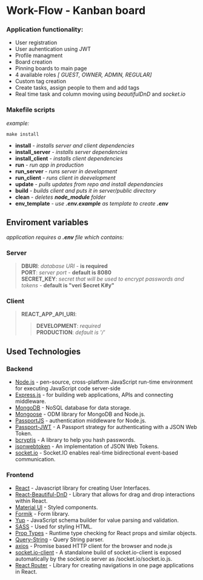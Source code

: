 # Work-Flow - Kanban board

### Application functionality:
- User registration
- User auhentication using JWT
- Profile managment
- Board creation
- Pinning boards to main page
- 4 available roles *[ GUEST, OWNER, ADMIN, REGULAR]*
- Custom tag creation
- Create tasks, assign people to them and add tags
- Real time task and column moving using *beautifulDnD* and *socket.io*


### Makefile scripts
*example:*
```
make install
```
> 
- **install** - *installs server and client dependencies*
- **install_server** - *installs server dependencies*
- **install_client** - *installs client dependencies*
- **run** - *run app in production*
- **run_server** - *runs server in development*
- **run_client** - *runs client in deevelopment*
- **update** - *pulls updates from repo and install dependancies*
- **build** - *builds client and puts it in server/public directory*
- **clean** - *deletes **node_module** folder*
- **env_template** - *use **.env.example** as template to create **.env***

## Enviroment variables
*application requires a **.env** file which contains:*
### Server
> **DBURI**: *database URI* - **is required**
<br> **PORT**: *server port* - **default is 8080**
<br> **SECRET_KEY**: *secret that will be used to encrypt passwords and tokens* - **default is "veri $ecret K#y"**
### Client
> **REACT_APP_API_URI**: 
>> **DEVELOPMENT**: *required* <br>
>> **PRODUCTION**: *default is '/'*

## Used Technologies
### Backend
* [Node.js](https://nodejs.org) - pen-source, cross-platform JavaScript run-time environment for executing JavaScript code server-side
* [Express.js](https://expressjs.com) - for building web applications, APIs and connecting middleware.
* [MongoDB](https://www.mongodb.com) - NoSQL database for data storage.
* [Mongoose](http://mongoosejs.com/)  - ODM library for MongoDB and Node.js.
* [PassportJS](http://www.passportjs.org/) - authentication middleware for Node.js.
* [Passport-JWT](http://www.passportjs.org/packages/passport-jwt/) - A Passport strategy for authenticating with a JSON Web Token.
* [bcryptjs](https://www.npmjs.com/package/bcrypt) - A library to help you hash passwords.
* [jsonwebtoken](https://www.npmjs.com/package/jsonwebtoken) - An implementation of JSON Web Tokens.
* [socket.io](https://www.npmjs.com/package/socket.io) - Socket.IO enables real-time bidirectional event-based communication.

### Frontend
* [React](https://reactjs.org/) - Javascript library for creating User Interfaces.
* [React-Beautiful-DnD](https://github.com/atlassian/react-beautiful-dnd) - Library that allows for drag and drop interactions within React.
* [Material UI](https://material-ui.com/) - Styled components.
* [Formik](https://formik.org/) - Form library.
* [Yup](https://www.npmjs.com/package/yup) - JavaScript schema builder for value parsing and validation.
* [SASS](https://sass-lang.com/) - Used for styling HTML.
* [Prop Types](https://www.npmjs.com/package/prop-types) - Runtime type checking for React props and similar objects.
* [Query-String](https://www.npmjs.com/package/query-string) - Query String parser.
* [axios](https://github.com/axios/axios) - Promise based HTTP client for the browser and node.js
* [socket.io-client](https://www.npmjs.com/package/socket.io-client) - A standalone build of socket.io-client is exposed automatically by the socket.io server as /socket.io/socket.io.js.
* [React Router](https://reactrouter.com/web/guides/quick-start) - Library for creating navigations in one page applications in React.







